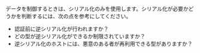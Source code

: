 
データを制御するときは、シリアル化のみを使用します。シリアル化が必要かどうかを判断するには、次の点を参考にしてください。

- 認証前に逆シリアル化が行われますか？
- どの型が逆シリアル化ができるか制限されていますか？
- 逆シリアル化のホストには、悪意のある者が再利用できる型がありますか？

